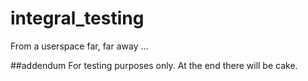 # integral_testing
From a userspace far, far away ... 

##addendum 
For testing purposes only. At the end there will be cake. 
